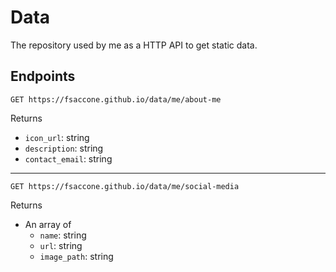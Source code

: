 # Data
The repository used by me as a HTTP API to get static data.

## Endpoints
```http
GET https://fsaccone.github.io/data/me/about-me
```
Returns
* `icon_url`: string
* `description`: string
* `contact_email`: string

---


```http
GET https://fsaccone.github.io/data/me/social-media
```
Returns
* An array of
  * `name`: string
  * `url`: string
  * `image_path`: string
